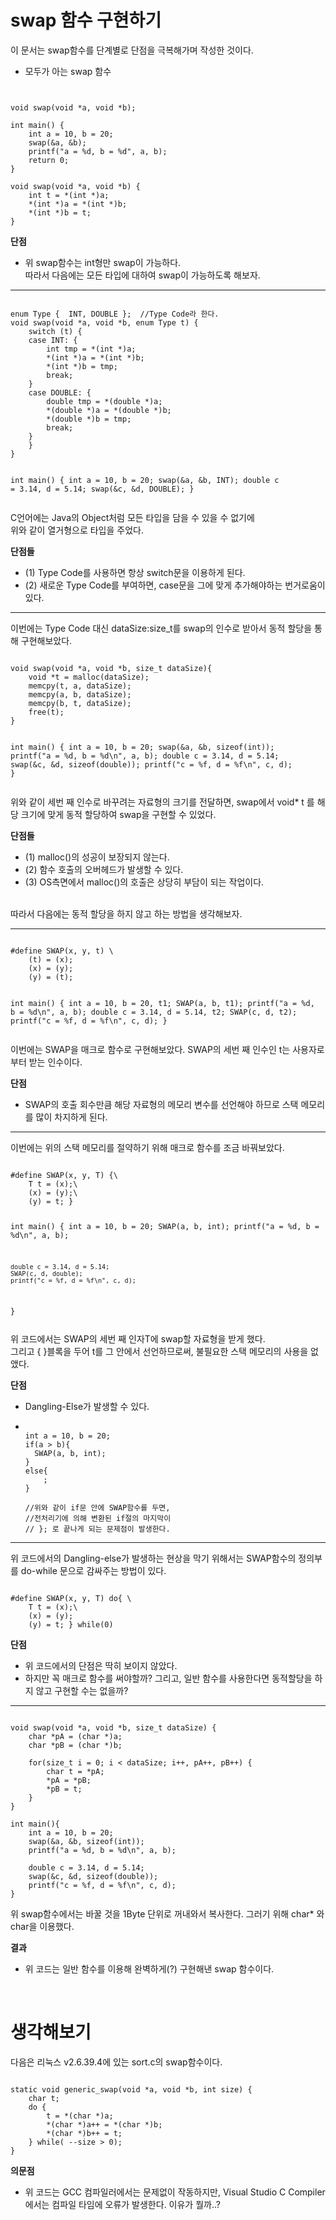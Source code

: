 swap 함수 구현하기
=================
이 문서는 swap함수를 단계별로 단점을 극복해가며 작성한 것이다.

* 모두가 아는 swap 함수
<pre><code>

void swap(void *a, void *b);

int main() {
	int a = 10, b = 20;
	swap(&a, &b);
	printf("a = %d, b = %d", a, b);
	return 0;
}

void swap(void *a, void *b) {
	int t = *(int *)a;
	*(int *)a = *(int *)b;
	*(int *)b = t;
}
</code></pre>

__단점__

*  위 swap함수는 int형만 swap이 가능하다.   
따라서 다음에는 모든 타입에 대하여 swap이 가능하도록 해보자.
<hr/>
<pre><code>
enum Type {  INT, DOUBLE };  //Type Code라 한다.
void swap(void *a, void *b, enum Type t) {
	switch (t) {
	case INT: {
		int tmp = *(int *)a;
		*(int *)a = *(int *)b;
		*(int *)b = tmp;
		break;
	}
	case DOUBLE: {
		double tmp = *(double *)a;
		*(double *)a = *(double *)b;
		*(double *)b = tmp;
		break;
	}
	}
}

int main() {
	int a = 10, b = 20;
	swap(&a, &b, INT);
	double c = 3.14, d = 5.14;
	swap(&c, &d, DOUBLE);
}
</code></pre>
C언어에는 Java의 Object처럼 모든 타입을 담을 수 있을 수 없기에   
위와 같이 열거형으로 타입을 주었다.

__단점들__

* (1) Type Code를 사용하면 항상 switch문을 이용하게 된다.
* (2) 새로운 Type Code를 부여하면, case문을 그에 맞게 추가해야하는 번거로움이 있다.
<hr/>
이번에는 Type Code 대신 dataSize:size_t를 swap의   
인수로 받아서 동적 할당을 통해 구현해보았다.
<pre><code>
void swap(void *a, void *b, size_t dataSize){
    void *t = malloc(dataSize);
    memcpy(t, a, dataSize);
    memcpy(a, b, dataSize);
    memcpy(b, t, dataSize);
    free(t);
}

int main() {
	int a = 10, b = 20;
	swap(&a, &b, sizeof(int));
	printf("a = %d, b = %d\n", a, b);
	double c = 3.14, d = 5.14;
	swap(&c, &d, sizeof(double));
	printf("c = %f, d = %f\n", c, d);
}
</code></pre>
위와 같이 세번 째 인수로 바꾸려는 자료형의 크기를 전달하면,
swap에서 void* t 를 해당 크기에 맞게 동적 할당하여
swap을 구현할 수 있었다.
<br/>

__단점들__

* (1) malloc()의 성공이 보장되지 않는다.
* (2) 함수 호출의 오버헤드가 발생할 수 있다.
* (3) OS측면에서 malloc()의 호출은 상당히 부담이 되는 작업이다.
<br/>
따라서 다음에는 동적 할당을 하지 않고 하는 방법을 생각해보자.
<hr/>
<pre><code>
#define SWAP(x, y, t) \
    (t) = (x);
    (x) = (y);
    (y) = (t);

int main() {
	int a = 10, b = 20, t1;
	SWAP(a, b, t1);
	printf("a = %d, b = %d\n", a, b);
	double c = 3.14, d = 5.14, t2;
	SWAP(c, d, t2);
	printf("c = %f, d = %f\n", c, d);
}
</code></pre>
이번에는 SWAP을 매크로 함수로 구현해보았다.
SWAP의 세번 째 인수인 t는 사용자로부터 받는 인수이다.

__단점__

* SWAP의 호출 회수만큼 해당 자료형의 메모리 변수를 선언해야 하므로 스택 메모리를 많이 차지하게 된다. 

<hr/>
이번에는 위의 스택 메모리를 절약하기 위해 매크로 함수를 조금 바꿔보았다.
<pre><code>
#define SWAP(x, y, T) {\
	T t = (x);\
	(x) = (y);\
	(y) = t; }

int main() {
	int a = 10, b = 20;
	SWAP(a, b, int);
	printf("a = %d, b = %d\n", a, b);

	double c = 3.14, d = 5.14;
	SWAP(c, d, double);
	printf("c = %f, d = %f\n", c, d);
}
</pre></code>
위 코드에서는 SWAP의 세번 째 인자T에 swap할 자료형을 받게 했다.   
그리고 { }블록을 두어 t를 그 안에서 선언하므로써, 불필요한 스택 메모리의 사용을 없앴다.

__단점__

* Dangling-Else가 발생할 수 있다.
* <pre><code>
  int a = 10, b = 20;
  if(a > b){
    SWAP(a, b, int);
  }
  else{
      ;
  }

  //위와 같이 if문 안에 SWAP함수를 두면,
  //전처리기에 의해 변환된 if절의 마지막이
  // }; 로 끝나게 되는 문제점이 발생한다.
  </code></pre>

<hr/>
위 코드에서의 Dangling-else가 발생하는 현상을   
막기 위해서는 SWAP함수의 정의부를 do-while 문으로   
감싸주는 방법이 있다.
<pre><code>
#define SWAP(x, y, T) do{ \
    T t = (x);\
    (x) = (y);
    (y) = t; } while(0)
</code></pre>

__단점__

* 위 코드에서의 단점은 딱히 보이지 않았다. 
* 하지만 꼭 매크로 함수를 써야할까? 그리고, 일반 함수를   사용한다면 동적할당을 하지 않고 구현할 수는 없을까?
<hr/>

<pre style="width:500px"><code>
void swap(void *a, void *b, size_t dataSize) {
    char *pA = (char *)a;
    char *pB = (char *)b;

    for(size_t i = 0; i < dataSize; i++, pA++, pB++) {
        char t = *pA;
        *pA = *pB;
        *pB = t;
    }
}

int main(){
    int a = 10, b = 20;
	swap(&a, &b, sizeof(int));
	printf("a = %d, b = %d\n", a, b);

	double c = 3.14, d = 5.14;
	swap(&c, &d, sizeof(double));
	printf("c = %f, d = %f\n", c, d);
}
</code></pre>

위 swap함수에서는 바꿀 것을 1Byte 단위로 꺼내와서   복사한다. 그러기 위해 char* 와 char을 이용했다.

__결과__

* 위 코드는 일반 함수를 이용해 완벽하게(?) 구현해낸 swap 함수이다.

<br/>
<h1>생각해보기</h1>
다음은 리눅스 v2.6.39.4에 있는 sort.c의 swap함수이다.
<pre style="width:500px;"><code>
static void generic_swap(void *a, void *b, int size) {
    char t;
    do {
        t = *(char *)a;
        *(char *)a++ = *(char *)b;
        *(char *)b++ = t;
    } while( --size > 0);
}
</code></pre>

__의문점__

* 위 코드는 GCC 컴파일러에서는 문제없이 작동하지만, Visual Studio C Compiler에서는 컴파일 타임에 오류가 발생한다. 이유가 뭘까..?
